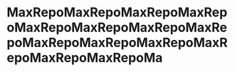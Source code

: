# MaxRepoMaxRepoMaxRepoMaxRepoMaxRepoMaxRepoMaxRepoMaxRepoMaxRepoMaxRepoMaxRepoMaxRepoMaxRepoMaxRepoMa